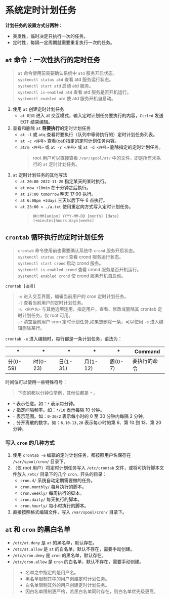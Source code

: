 # 系统定时计划任务

**计划任务的设置方式分两种：**

- 突发性，临时决定只执行一次的任务。
- 定时性，每隔一定周期就需要重复执行一次的任务。

## `at` 命令：一次性执行的定时任务

> `at` 命令使用前需要确认系统中 `atd` 服务开启状态。  
> `systemctl status atd` 查看 atd 服务运行状态。  
> `systemctl start atd` 启动 atd 服务。  
> `systemctl is-enabled atd` 查看 atd 服务是否开机运行。  
> `systemctl enabled atd` 使 atd 服务开机自启动。

1. 使用 `at` 创建定时计划任务
   - `at 时间` 进入 at 交互模式，输入定时计划任务要执行的内容，`Ctrl+d` 发送 EOT 结束编辑。
2. 查看和删除 `at` **将要执行**的定时计划任务
   - `at -l` 或 `atq` 查看将要执行（队列中等待执行的）定时计划任务列表。
   - `at -c <序号>` 查看(cat)指定的定时计划任务内容。
   - `atrm <序号>` 或 `at -r <序号>` 或 `at -d <序号>` 删除指定的定时计划任务。
     > root 用户可以直接查看 `/var/spool/at/` 中的文件，即是所有未执行的 `at` 定时计划任务。
3. `at` 定时计划任务的其他写法
   - `at 20:00 2022-11-20` 指定某天的某时执行。
   - `at now +10min` 在十分钟之后执行。
   - `at 17:00 tomorrow` 明天 17:00 执行。
   - `at 6:00pm +3days` 三天以后下午 6 点执行。
   - `at 23:00 < ./a.txt` 使用重定向方式写入定时计划任务。
     > `HH:MM[am|pm] YYYY-MM-DD [month] [date]  [+minutes|hours|days|weeks]`

## `crontab` 循环执行的定时计划任务

> `crontab` 命令使用前也需要确认系统中 `crond` 服务开启状态。  
> `systemctl status crond` 查看 crond 服务运行状态。  
> `systemctl start crond` 启动 crond 服务。  
> `systemctl is-enabled crond` 查看 crond 服务是否开机运行。  
> `systemctl enabled crond` 使 crond 服务开机自启动。

`crontab [选项]`

> `-e` 进入交互界面，编辑当前用户的 cron 定时计划任务。  
> `-l` 查看当前用户的定时计划任务。  
> `-u <用户名>` 与其他选项连用，指定用户，查看、修改或删除其 crontab 定时计划任务，仅 root 可用。  
> `-r` 清空当前用户 cron 定时计划任务,如果想删除一条，可以使用 `-e` 进入编辑删除某行。

`crontab -e` 进入编辑时，每行都是一条计划任务，语法为：

| \*       | \*       | \*       | \*       | \*      | Command      |
| -------- | -------- | -------- | -------- | ------- | ------------ |
| 分(0-59) | 时(0-23) | 日(1-31) | 月(1-12) | 周(0-7) | 要执行的命令 |

时间位可以使用一些特殊符号：

> 下面的都以分钟位举例，其他位都是 `*` 。

- `*` 表示任意。如：`*` 表示每分钟。
- `/` 指定间隔频率。如：`*/10` 表示每隔 10 分钟。
- `-` 表示范围。如：`0-30/2` 表示每小时的 0 至 30 分钟内每隔 2 分钟。
- `,` 分开离散的数字。如：`6,10-13,20` 表示每小时的第 6、第 10 到 13、第 20 分钟。

### 写入 `cron` 的几种方式

1. 使用 `crontab -e` 编辑的定时计划任务，都按照用户名保存在 `/var/spool/cron/` 目录下。
2. （仅 root 用户）将定时计划任务写入 `/etc/crontab` 文件，或将可执行脚本文件放入 `/etc/` 目录下的几个 `cron.` 开头的目录：
   - `cron.d/` 系统自动定期需要做的任务。
   - `cron.monthly/` 每月执行的脚本。
   - `cron.weekly/` 每周执行的脚本。
   - `cron.daily/` 每天执行的脚本。
   - `cron.hourly/` 每小时执行的脚本。
3. 直接按照格式编辑文件，写入 `/var/spool/cron/` 目录下。

## `at` 和 `cron` 的黑白名单

- `/etc/at.deny` 是 `at` 的黑名单，默认存在。
- `/etc/at.allow` 是 `at` 的白名单，默认不存在，需要手动创建。
- `/etc/cron.deny` 是 `cron` 的黑名单，默认存在。
- `/etc/cron.allow` 是 `cron` 的白名单，默认不存在，需要手动创建。

> - 名单之中指定的是用户名。
> - 黑名单限制其中的用户创建定时计划任务。
> - 白名单限制其外的用户创建定时计划任务。
> - 因白名单限制更严格，若黑白名单同时存在，则白名单优先级更高。
